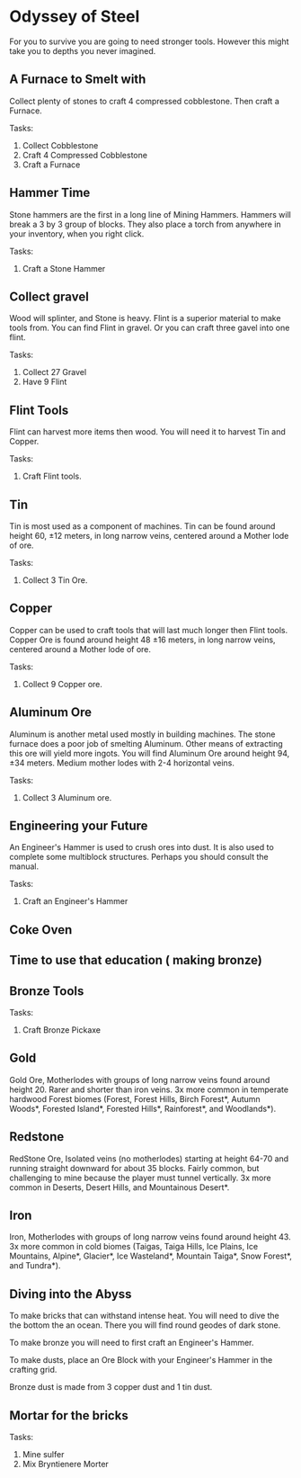 Odyssey of Steel
================
For you to survive you are going to need stronger tools.
However this might take you to depths you never imagined.

A Furnace to Smelt with
-----------------------

Collect plenty of stones to craft 4 compressed cobblestone. Then craft a Furnace.

Tasks:
 1. Collect Cobblestone
 2. Craft 4 Compressed Cobblestone
 3. Craft a Furnace


Hammer Time
-----------
Stone hammers are the first in a long line of Mining Hammers. Hammers will break a 3 by 3 group of blocks. They also place a torch from anywhere in your inventory, when you right click.

Tasks:
 1. Craft a Stone Hammer


Collect gravel
--------------
Wood will splinter, and Stone is heavy. Flint is a superior material to make tools from.
You can find Flint in gravel. Or you can craft three gavel into one flint.



Tasks:
 1. Collect 27 Gravel
 2. Have 9 Flint


Flint Tools
-----------
Flint can harvest more items then wood. You will need it to harvest Tin and Copper.

Tasks:
 1. Craft Flint tools.


Tin
---
Tin is most used as a component of machines. Tin can be found around height 60, ±12 meters, in long narrow veins, centered around a Mother lode of ore.

Tasks:
 1. Collect 3 Tin Ore.


Copper
------
Copper can be used to craft tools that will last much longer then Flint tools. Copper Ore is found around height 48  ±16 meters, in long narrow veins, centered around a Mother lode of ore.

Tasks:
 1. Collect 9 Copper ore.


Aluminum Ore
------------

Aluminum is another metal used mostly in building machines. The stone furnace does a poor job of smelting Aluminum. Other means of extracting this ore will yield more ingots. You will find Aluminum Ore around height 94, ±34 meters. Medium mother lodes with 2-4 horizontal veins.

Tasks:
 1. Collect 3 Aluminum ore.





Engineering your Future
-----------------------

An Engineer's Hammer is used to crush ores into dust. It is also used to complete some multiblock structures. Perhaps you should consult the manual.


Tasks:
 1. Craft an Engineer's Hammer


Coke Oven
---------

Time to use that education ( making bronze)
--------------------------


Bronze Tools
------------

Tasks:
 1. Craft Bronze Pickaxe

Gold
----

Gold Ore, Motherlodes with groups of long narrow veins found around height 20. Rarer and shorter than iron veins.
3x more common in temperate hardwood Forest biomes (Forest, Forest Hills, Birch Forest*, Autumn Woods*, Forested Island*, Forested Hills*, Rainforest*, and Woodlands*).

Redstone
--------
RedStone Ore, Isolated veins (no motherlodes) starting at height 64-70 and running straight downward for about 35 blocks. Fairly common, but challenging to mine because the player must tunnel vertically.
3x more common in Deserts, Desert Hills, and Mountainous Desert*.

Iron
----

Iron, Motherlodes with groups of long narrow veins found around height 43.
3x more common in cold biomes (Taigas, Taiga Hills, Ice Plains, Ice Mountains, Alpine*, Glacier*, Ice Wasteland*, Mountain Taiga*, Snow Forest*, and Tundra*).





Diving into the Abyss
---------------------

To make bricks that can withstand intense heat. You will need to dive the the bottom the an ocean. There you will find round geodes of dark stone.





To make bronze you will need to first craft an Engineer's Hammer.

To make dusts, place an Ore Block with your Engineer's Hammer in the crafting grid.

Bronze dust is made from 3 copper dust and 1 tin dust.


Mortar for the bricks
---------------------

Tasks:
 1. Mine sulfer
 2. Mix Bryntienere Morter
